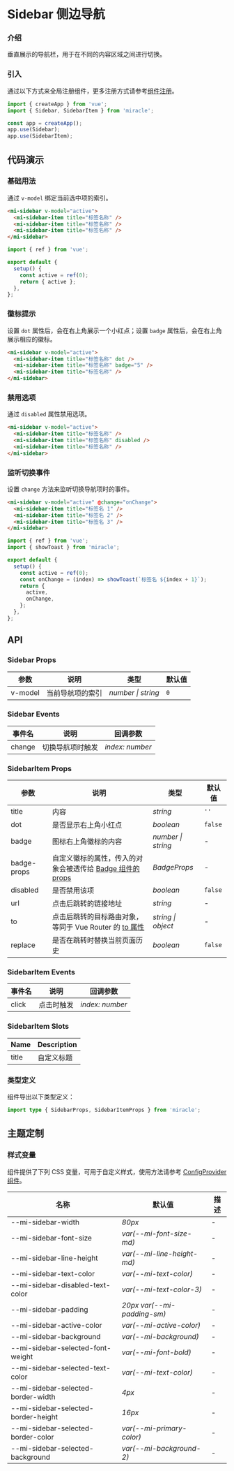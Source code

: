 # Sidebar 侧边导航

### 介绍

垂直展示的导航栏，用于在不同的内容区域之间进行切换。

### 引入

通过以下方式来全局注册组件，更多注册方式请参考[组件注册](#/zh-CN/advanced-usage#zu-jian-zhu-ce)。

```js
import { createApp } from 'vue';
import { Sidebar, SidebarItem } from 'miracle';

const app = createApp();
app.use(Sidebar);
app.use(SidebarItem);
```

## 代码演示

### 基础用法

通过 `v-model` 绑定当前选中项的索引。

```html
<mi-sidebar v-model="active">
  <mi-sidebar-item title="标签名称" />
  <mi-sidebar-item title="标签名称" />
  <mi-sidebar-item title="标签名称" />
</mi-sidebar>
```

```js
import { ref } from 'vue';

export default {
  setup() {
    const active = ref(0);
    return { active };
  },
};
```

### 徽标提示

设置 `dot` 属性后，会在右上角展示一个小红点；设置 `badge` 属性后，会在右上角展示相应的徽标。

```html
<mi-sidebar v-model="active">
  <mi-sidebar-item title="标签名称" dot />
  <mi-sidebar-item title="标签名称" badge="5" />
  <mi-sidebar-item title="标签名称" />
</mi-sidebar>
```

### 禁用选项

通过 `disabled` 属性禁用选项。

```html
<mi-sidebar v-model="active">
  <mi-sidebar-item title="标签名称" />
  <mi-sidebar-item title="标签名称" disabled />
  <mi-sidebar-item title="标签名称" />
</mi-sidebar>
```

### 监听切换事件

设置 `change` 方法来监听切换导航项时的事件。

```html
<mi-sidebar v-model="active" @change="onChange">
  <mi-sidebar-item title="标签名 1" />
  <mi-sidebar-item title="标签名 2" />
  <mi-sidebar-item title="标签名 3" />
</mi-sidebar>
```

```js
import { ref } from 'vue';
import { showToast } from 'miracle';

export default {
  setup() {
    const active = ref(0);
    const onChange = (index) => showToast(`标签名 ${index + 1}`);
    return {
      active,
      onChange,
    };
  },
};
```

## API

### Sidebar Props

| 参数    | 说明             | 类型               | 默认值 |
| ------- | ---------------- | ------------------ | ------ |
| v-model | 当前导航项的索引 | _number \| string_ | `0`    |

### Sidebar Events

| 事件名 | 说明             | 回调参数        |
| ------ | ---------------- | --------------- |
| change | 切换导航项时触发 | _index: number_ |

### SidebarItem Props

| 参数 | 说明 | 类型 | 默认值 |
| --- | --- | --- | --- |
| title | 内容 | _string_ | `''` |
| dot | 是否显示右上角小红点 | _boolean_ | `false` |
| badge | 图标右上角徽标的内容 | _number \| string_ | - |
| badge-props | 自定义徽标的属性，传入的对象会被透传给 [Badge 组件的 props](#/zh-CN/badge#props) | _BadgeProps_ | - |
| disabled | 是否禁用该项 | _boolean_ | `false` |
| url | 点击后跳转的链接地址 | _string_ | - |
| to | 点击后跳转的目标路由对象，等同于 Vue Router 的 [to 属性](https://router.vuejs.org/zh/api/interfaces/RouterLinkProps.html#Properties-to) | _string \| object_ | - |
| replace | 是否在跳转时替换当前页面历史 | _boolean_ | `false` |

### SidebarItem Events

| 事件名 | 说明       | 回调参数        |
| ------ | ---------- | --------------- |
| click  | 点击时触发 | _index: number_ |

### SidebarItem Slots

| Name  | Description |
| ----- | ----------- |
| title | 自定义标题  |

### 类型定义

组件导出以下类型定义：

```ts
import type { SidebarProps, SidebarItemProps } from 'miracle';
```

## 主题定制

### 样式变量

组件提供了下列 CSS 变量，可用于自定义样式，使用方法请参考 [ConfigProvider 组件](#/zh-CN/config-provider)。

| 名称                                | 默认值                      | 描述 |
| ----------------------------------- | --------------------------- | ---- |
| --mi-sidebar-width                  | _80px_                      | -    |
| --mi-sidebar-font-size              | _var(--mi-font-size-md)_    | -    |
| --mi-sidebar-line-height            | _var(--mi-line-height-md)_  | -    |
| --mi-sidebar-text-color             | _var(--mi-text-color)_      | -    |
| --mi-sidebar-disabled-text-color    | _var(--mi-text-color-3)_    | -    |
| --mi-sidebar-padding                | _20px var(--mi-padding-sm)_ | -    |
| --mi-sidebar-active-color           | _var(--mi-active-color)_    | -    |
| --mi-sidebar-background             | _var(--mi-background)_      | -    |
| --mi-sidebar-selected-font-weight   | _var(--mi-font-bold)_       | -    |
| --mi-sidebar-selected-text-color    | _var(--mi-text-color)_      | -    |
| --mi-sidebar-selected-border-width  | _4px_                       | -    |
| --mi-sidebar-selected-border-height | _16px_                      | -    |
| --mi-sidebar-selected-border-color  | _var(--mi-primary-color)_   | -    |
| --mi-sidebar-selected-background    | _var(--mi-background-2)_    | -    |
